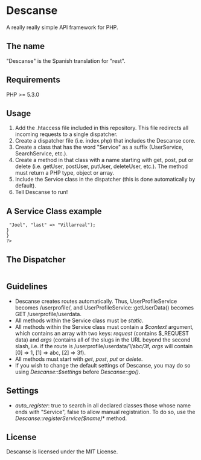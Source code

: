 Descanse
========

A really really simple API framework for PHP.

## The name

"Descanse" is the Spanish translation for "rest".

## Requirements

PHP >= 5.3.0

## Usage

1. Add the .htaccess file included in this repository. This file redirects all incoming requests to a single dispatcher.
2. Create a dispatcher file (i.e. index.php) that includes the Descanse core.
3. Create a class that has the word "Service" as a suffix (UserService, SearchService, etc.).
4. Create a method in that class with a name starting with get, post, put or delete (i.e. getUser, postUser, putUser, deleteUser, etc.). The method must return a PHP type, object or array.
5. Include the Service class in the dispatcher (this is done automatically by default).
6. Tell Descanse to run!

## A Service Class example

<code><pre><?php
// user.php
class UserService {
  public static function getName($context) {
    return array("first" => "Joel", "last" => "Villarreal");
  }
}
?>
</pre></code>

## The Dispatcher

<code><pre><?php
require "descanse.php";
require "user.php";
Descanse::go();
?></pre></code>

## Guidelines

- Descanse creates routes automatically. Thus, UserProfileService becomes /userprofile/, and UserProfileService::getUserData() becomes GET /userprofile/userdata.
- All methods within the Service class must be *static*.
- All methods within the Service class must contain a *$context* argument, which contains an array with two keys: *request* (contains $_REQUEST data) and *args* (contains all of the slugs in the URL beyond the second slash, i.e. if the route is /userprofile/userdata/1/abc/3f, *args* will contain [0] => 1, [1] => abc, [2] => 3f).
- All methods must start with *get*, *post*, *put* or *delete*.
- If you wish to change the default settings of Descanse, you may do so using *Descanse::$settings* before *Descanse::go()*.

## Settings

- *auto_register*: true to search in all declared classes those whose name ends with "Service", false to allow manual registration. To do so, use the *Descanse::registerService($name)** method.

## License

Descanse is licensed under the MIT License.
